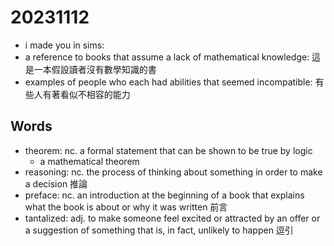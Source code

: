 # 20231112

- i made you in sims:
- a reference to books that assume a lack of mathematical knowledge: 這是一本假設讀者沒有數學知識的書
-  examples of people who each had abilities that seemed incompatible: 有些人有著看似不相容的能力

## Words

- theorem: nc. a formal statement that can be shown to be true by logic
  - a mathematical theorem
- reasoning: nc. the process of thinking about something in order to make a decision 推論
- preface: nc. an introduction at the beginning of a book that explains what the book is about or why it was written 前言
- tantalized: adj. to make someone feel excited or attracted by an offer or a suggestion of something that is, in fact, unlikely to happen 逗引